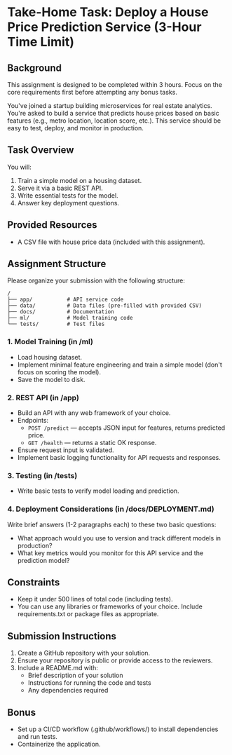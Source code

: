 # Take-Home Task: Deploy a House Price Prediction Service (3-Hour Time Limit)

## Background
This assignment is designed to be completed within 3 hours. Focus on the core requirements first before attempting any bonus tasks.

You've joined a startup building microservices for real estate analytics. You're asked to build a service that predicts house prices based on basic features (e.g., metro location, location score, etc.). This service should be easy to test, deploy, and monitor in production.

## Task Overview
You will:
1. Train a simple model on a housing dataset.
2. Serve it via a basic REST API.
3. Write essential tests for the model.
4. Answer key deployment questions.

## Provided Resources
- A CSV file with house price data (included with this assignment).

## Assignment Structure
Please organize your submission with the following structure:
```
/
├── app/           # API service code
├── data/          # Data files (pre-filled with provided CSV)
├── docs/          # Documentation
├── ml/            # Model training code
└── tests/         # Test files
```

### 1. Model Training (in /ml)
- Load housing dataset.
- Implement minimal feature engineering and train a simple model (don't focus on scoring the model).
- Save the model to disk.

### 2. REST API (in /app)
- Build an API with any web framework of your choice.
- Endpoints:
  - `POST /predict` — accepts JSON input for features, returns predicted price.
  - `GET /health` — returns a static OK response.
- Ensure request input is validated.
- Implement basic logging functionality for API requests and responses.

### 3. Testing (in /tests)
- Write basic tests to verify model loading and prediction.

### 4. Deployment Considerations (in /docs/DEPLOYMENT.md)
Write brief answers (1-2 paragraphs each) to these two basic questions:
- What approach would you use to version and track different models in production?
- What key metrics would you monitor for this API service and the prediction model?

## Constraints
- Keep it under 500 lines of total code (including tests).
- You can use any libraries or frameworks of your choice. Include requirements.txt or package files as appropriate.

## Submission Instructions
1. Create a GitHub repository with your solution.
2. Ensure your repository is public or provide access to the reviewers.
3. Include a README.md with:
   - Brief description of your solution
   - Instructions for running the code and tests
   - Any dependencies required

## Bonus
- Set up a CI/CD workflow (.github/workflows/) to install dependencies and run tests.
- Containerize the application.

